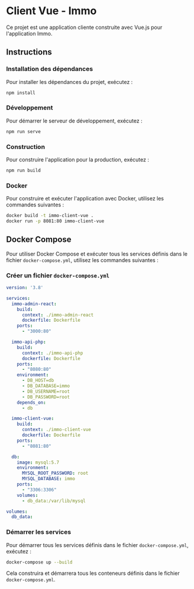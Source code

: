 # Client Vue - Immo

Ce projet est une application cliente construite avec Vue.js pour l'application Immo.

## Instructions

### Installation des dépendances

Pour installer les dépendances du projet, exécutez :

```sh
npm install
```

### Développement

Pour démarrer le serveur de développement, exécutez :

```sh
npm run serve
```

### Construction

Pour construire l'application pour la production, exécutez :

```sh
npm run build
```

### Docker

Pour construire et exécuter l'application avec Docker, utilisez les commandes suivantes :

```sh
docker build -t immo-client-vue .
docker run -p 8081:80 immo-client-vue
```

## Docker Compose

Pour utiliser Docker Compose et exécuter tous les services définis dans le fichier `docker-compose.yml`, utilisez les commandes suivantes :

### Créer un fichier `docker-compose.yml`

```yaml
version: '3.8'

services:
  immo-admin-react:
    build:
      context: ./immo-admin-react
      dockerfile: Dockerfile
    ports:
      - "3000:80"

  immo-api-php:
    build:
      context: ./immo-api-php
      dockerfile: Dockerfile
    ports:
      - "8080:80"
    environment:
      - DB_HOST=db
      - DB_DATABASE=immo
      - DB_USERNAME=root
      - DB_PASSWORD=root
    depends_on:
      - db

  immo-client-vue:
    build:
      context: ./immo-client-vue
      dockerfile: Dockerfile
    ports:
      - "8081:80"

  db:
    image: mysql:5.7
    environment:
      MYSQL_ROOT_PASSWORD: root
      MYSQL_DATABASE: immo
    ports:
      - "3306:3306"
    volumes:
      - db_data:/var/lib/mysql

volumes:
  db_data:
```

### Démarrer les services

Pour démarrer tous les services définis dans le fichier `docker-compose.yml`, exécutez :

```sh
docker-compose up --build
```

Cela construira et démarrera tous les conteneurs définis dans le fichier `docker-compose.yml`.

